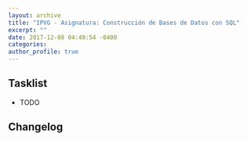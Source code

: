 ```yaml
---
layout: archive
title: "IPVG - Asignatura: Construcción de Bases de Datos con SQL"
excerpt: ""
date: 2017-12-08 04:49:54 -0400
categories: 
author_profile: true
---
```


## Tasklist

- TODO

## Changelog

